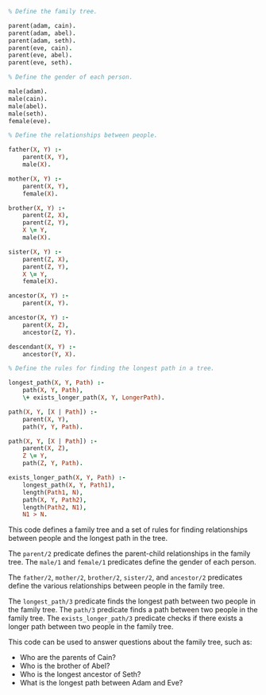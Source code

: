 ```prolog
% Define the family tree.

parent(adam, cain).
parent(adam, abel).
parent(adam, seth).
parent(eve, cain).
parent(eve, abel).
parent(eve, seth).

% Define the gender of each person.

male(adam).
male(cain).
male(abel).
male(seth).
female(eve).

% Define the relationships between people.

father(X, Y) :-
    parent(X, Y),
    male(X).

mother(X, Y) :-
    parent(X, Y),
    female(X).

brother(X, Y) :-
    parent(Z, X),
    parent(Z, Y),
    X \= Y,
    male(X).

sister(X, Y) :-
    parent(Z, X),
    parent(Z, Y),
    X \= Y,
    female(X).

ancestor(X, Y) :-
    parent(X, Y).

ancestor(X, Y) :-
    parent(X, Z),
    ancestor(Z, Y).

descendant(X, Y) :-
    ancestor(Y, X).

% Define the rules for finding the longest path in a tree.

longest_path(X, Y, Path) :-
    path(X, Y, Path),
    \+ exists_longer_path(X, Y, LongerPath).

path(X, Y, [X | Path]) :-
    parent(X, Y),
    path(Y, Y, Path).

path(X, Y, [X | Path]) :-
    parent(X, Z),
    Z \= Y,
    path(Z, Y, Path).

exists_longer_path(X, Y, Path) :-
    longest_path(X, Y, Path1),
    length(Path1, N),
    path(X, Y, Path2),
    length(Path2, N1),
    N1 > N.
```

This code defines a family tree and a set of rules for finding relationships between people and the longest path in the tree.

The `parent/2` predicate defines the parent-child relationships in the family tree. The `male/1` and `female/1` predicates define the gender of each person.

The `father/2`, `mother/2`, `brother/2`, `sister/2`, and `ancestor/2` predicates define the various relationships between people in the family tree.

The `longest_path/3` predicate finds the longest path between two people in the family tree. The `path/3` predicate finds a path between two people in the family tree. The `exists_longer_path/3` predicate checks if there exists a longer path between two people in the family tree.

This code can be used to answer questions about the family tree, such as:

* Who are the parents of Cain?
* Who is the brother of Abel?
* Who is the longest ancestor of Seth?
* What is the longest path between Adam and Eve?